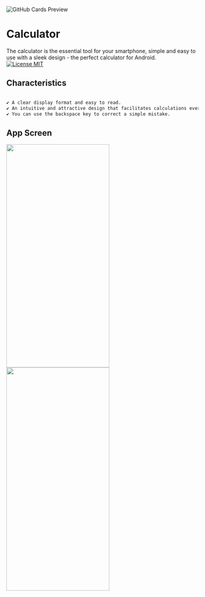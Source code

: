 ![GitHub Cards Preview](https://github.com/JahidHasanCO/Calculator-App/blob/master/ART/cover.png)

# Calculator

The calculator is the essential tool for your smartphone, simple and easy to use with a sleek design - the perfect calculator for Android.   
[![License MIT](https://img.shields.io/badge/license-MIT-blue.svg)](LICENSE)

## Characteristics 

```bash

✔ A clear display format and easy to read. 
✔ An intuitive and attractive design that facilitates calculations every day.
✔ You can use the backspace key to correct a simple mistake.

```

## App Screen

<img src="https://github.com/JahidHasanCO/Calculator-App/blob/master/ART/Calculator.png" width="270" height="585">    <img src="https://github.com/JahidHasanCO/Calculator-App/blob/master/ART/Calculator-Dark.png" width="270" height="585">

```


